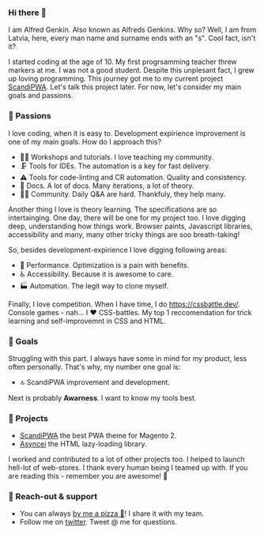 ### Hi there 👋

I am Alfred Genkin. Also known as Alfreds Genkins. Why so? Well, I am from Latvia, here, every man name and surname ends with an "s". Cool fact, isn't it?

I started coding at the age of 10. My first progrsamming teacher threw markers at me. I was not a good student. Despite this unplesant fact, I grew up loving programming. This journey got me to my current project [ScandiPWA](github.com/scandipwa). Let's talk this project later. For now, let's consider my main goals and passions.

### 🤤 Passions

I love coding, when it is easy to. Development expirience improvement is one of my main goals. How do I approach this?

- 👨‍🏫 Workshops and tutorials. I love teaching my community.
- 🗜 Tools for IDEs. The automation is a key for fast delivery.
- ⚠️ Tools for code-linting and CR automation. Quality and consistency.
- 📒 Docs. A lot of docs. Many iterations, a lot of theory.
- 👯‍♂️ Community. Daily Q&A are hard. Thankfuly, they help many.

Another thing I love is theory learning. The specifications are so intertainging. One day, there will be one for my project too. I love digging deep, understanding how things work. Browser paints, Javascript libraries, accessibility and many, many other tricky things are soo breath-taking!

So, besides development-expirience I love digging following areas:

- 🎢 Performance. Optimization is a pain with benefits.
- ♿️ Accessibility. Because it is awesome to care.
- 🏭 Automation. The legit way to clone myself.

Finally, I love competition. When I have time, I do https://cssbattle.dev/. Console games - nah... I ❤️ CSS-battles. My top 1 reccomendation for trick learning and self-improvemnt in CSS and HTML.

### 🚀 Goals

Struggling with this part. I always have some in mind for my product, less often personally. That's why, my number one goal is:

- 🔝 ScandiPWA improvement and development.

Next is probably **Awarness**. I want to know my tools best.

### 💼 Projects

- [ScandiPWA](github.com/scandipwa) the best PWA theme for Magento 2.
- [Asyncei](github.com/alfredsgenkins/asyncei) the HTML lazy-loading library.

I worked and contributed to a lot of other projects too. I helped to launch hell-lot of web-stores. I thank every human being I teamed up with. If you are reading this - remember you are awesome! 🥰

### 📢 Reach-out & support

- You can always [by me a pizza 🍕](https://www.buymeacoffee.com/alfredsgenkins)! I share it with my team.
- Follow me on [twitter](https://twitter.com/GenkinAlfred). Tweet @ me for questions.

